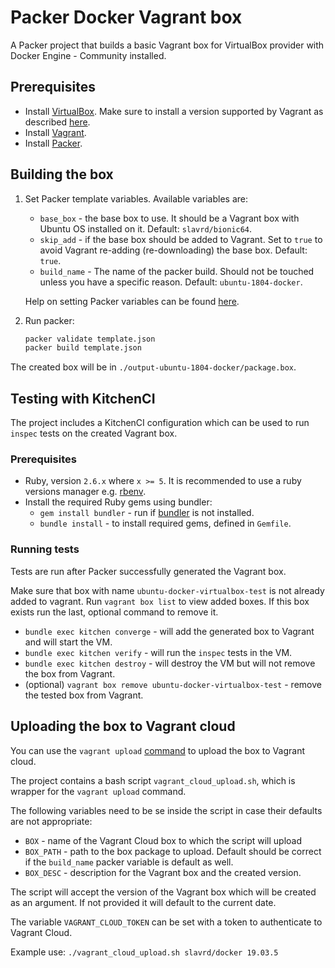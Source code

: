 # Packer Docker Vagrant box

A Packer project that builds a basic Vagrant box for VirtualBox provider with Docker Engine - Community installed.

## Prerequisites

* Install [VirtualBox](https://www.virtualbox.org/wiki/Downloads). Make sure to install a version supported by Vagrant as described [here](https://www.vagrantup.com/docs/virtualbox/).
* Install [Vagrant](https://www.vagrantup.com/downloads.html).
* Install [Packer](https://www.packer.io/downloads.html).

## Building the box

1. Set Packer template variables. Available variables are:
   * `base_box` - the base box to use. It should be a Vagrant box with Ubuntu OS installed on it. Default: `slavrd/bionic64`.
   * `skip_add` - if the base box should be added to Vagrant. Set to `true` to avoid Vagrant re-adding (re-downloading) the base box. Default: `true`.
   * `build_name` - The name of the packer build. Should not be touched unless you have a specific reason. Default: `ubuntu-1804-docker`.

    Help on setting Packer variables can be found [here](https://www.packer.io/docs/templates/user-variables.html#setting-variables).

2. Run packer:
   
   ```BASH
   packer validate template.json
   packer build template.json
   ```
The created box will be in `./output-ubuntu-1804-docker/package.box`.

## Testing with KitchenCI

The project includes a KitchenCI configuration which can be used to run `inspec` tests on the created Vagrant box.

### Prerequisites

* Ruby, version `2.6.x` where `x >= 5`. It is recommended to use a ruby versions manager e.g. [rbenv](https://github.com/rbenv/rbenv).
* Install the required Ruby gems using bundler:
  * `gem install bundler` - run if [bundler](https://bundler.io/) is not installed.
  * `bundle install` - to install required gems, defined in `Gemfile`.
  
### Running tests

Tests are run after Packer successfully generated the Vagrant box. 

Make sure that box with name `ubuntu-docker-virtualbox-test` is not already added to vagrant. Run `vagrant box list` to view added boxes. If this box exists run the last, optional command to remove it.

* `bundle exec kitchen converge` - will add the generated box to Vagrant and will start the VM.
* `bundle exec kitchen verify` - will run the `inspec` tests in the VM.
* `bundle exec kitchen destroy` - will destroy the VM but will not remove the box from Vagrant.
* (optional) `vagrant box remove ubuntu-docker-virtualbox-test` - remove the tested box from Vagrant.

## Uploading the box to Vagrant cloud

You can use the `vagrant upload` [command](https://www.vagrantup.com/docs/cli/upload.html) to upload the box to Vagrant cloud.

The project contains a bash script `vagrant_cloud_upload.sh`, which is wrapper for the `vagrant upload` command.

The following variables need to be se inside the script in case their defaults are not appropriate:
  * `BOX` - name of the Vagrant Cloud box to which the script will upload
  * `BOX_PATH` - path to the box package to upload. Default should be correct if the `build_name` packer variable is default as well.
  * `BOX_DESC` - description for the Vagrant box and the created version.

The script will accept the version of the Vagrant box which will be created as an argument. If not provided it will default to the current date.

The variable `VAGRANT_CLOUD_TOKEN` can be set with a token to authenticate to Vagrant Cloud.

Example use: `./vagrant_cloud_upload.sh slavrd/docker 19.03.5`

